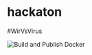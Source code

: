 # hackaton
#WirVsVirus


![Build and Publish Docker](https://github.com/laufburschen/hackaton/workflows/Build%20and%20Publish%20Docker/badge.svg)

